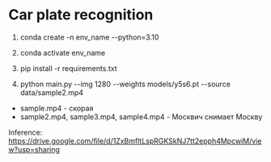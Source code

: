 # Car plate recognition

1) conda create -n env_name --python=3.10

2) conda activate env_name

3) pip install -r requirements.txt

4) python main.py --img 1280 --weights models/y5s6.pt --source data/sample2.mp4


- sample.mp4 - скорая
- sample2.mp4, sample3.mp4, sample4.mp4 - Москвич снимает Москву

Inference: https://drive.google.com/file/d/1ZxBmfltLspRGKSkNJ7tt2epph4MpcwiM/view?usp=sharing
